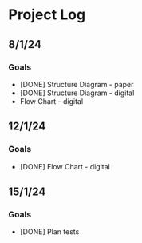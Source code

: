 # Project Log

## 8/1/24
### Goals
- [DONE] Structure Diagram - paper
- [DONE] Structure Diagram - digital
- Flow Chart - digital

## 12/1/24
### Goals
- [DONE] Flow Chart - digital

## 15/1/24
### Goals
- [DONE] Plan tests